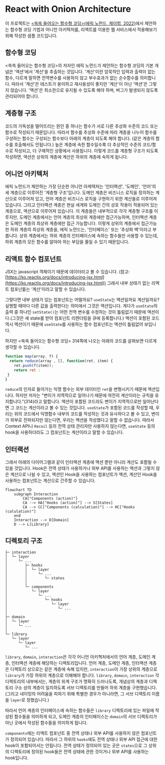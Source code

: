 # React with Onion Architecture

이 프로젝트는 [<쏙쏙 들어오는 함수형 코딩>(에릭 노먼드, 제이펍, 2022)](http://www.yes24.com/Product/Goods/108748841)에서 제안하는 함수형 코딩 기법과 어니언 아키텍처를, 리액트를 이용한 웹 서비스에서 적용해보기 위해 작성한 샘플 코드입니다.

## 함수형 코딩

<쏙쏙 들어오는 함수형 코딩>의 저자인 에릭 노먼드가 제안하는 함수형 코딩의 기본 개념은 '액션'에서 '계산'을 추출하는 것입니다. '계산'이란 암묵적인 입력과 출력이 없는 함수, 다르게 말하면 전역변수를 사용하지 않고 부수효과가 없는 순수함수를 의미합니다. 따라서 '계산'은 테스트가 용이하고 재사용성이 좋지만 '계산'이 아닌 '액션'은 그렇지 않습니다. '액션'은 최소한으로 유지될 수 있도록 해야 하며, 버그가 발생되지 않도록 관리되어야 합니다.

## 계층형 구조

코드의 가독성을 떨어뜨리는 원인 중 하나는 함수가 서로 다른 추상화 수준의 코드 또는 함수로 작성되기 때문입니다. 따라서 함수를 추상화 수준에 따라 계층을 나누어 함수를 구성하는 함수는 구성되는 함수보다 아래의 계층이 되도록 해야 합니다. (같은 계층의 함수를 호출해서도 안됩니다.) 높은 계층에 속한 함수일수록 더 추상적인 수준의 코드/함수로 작성되고, 더 구체적인 상황에서 사용됩니다. 이렇게 코드를 계층형 구조가 되도록 작성하면, 액션은 상위의 계층에 계산은 하위의 계층에 속하게 됩니다.

## 어니언 아키텍처

에릭 노먼드가 제안하는 가장 단순한 어니언 아케텍처는 '인터랙션', '도메인', '언어'의 세 계층으로 이루어진 '계층형 구조'입니다. 도메인 계층은 비즈니스 로직을 정의하는 계산으로 이루어져 있고, 언어 계층은 비즈니스 로직을 구현하기 위한 계산들로 이루어져 있습니다. 그리고 인터랙션 계층은 현실 세계와 도메인 간의 상호 작용이 적용되어 있는 계층으로, 액션으로 이루어져 있습니다. 이 계층들은 내부적으로 각각 계층형 구조를 이루지만, 도메인 계층에서는 언어 계층의 최상위 계층에만 접근가능하며, 인터랙션 계층은 도메인 계층의 최상위 계층에만 접근 가능합니다. 이렇게 상위의 계층에서 접근가능한 하위 계층의 최상위 계층을, 에릭 노먼드는, '인터페이스' 또는 '추상화 벽'이라고 부릅니다. 상위 계층에서는 하위 계층의 인터페이스에 속하는 함수들만 사용할 수 있는데, 하위 계층의 모든 함수를 알아야 하는 부담을 줄일 수 있기 때문입니다.

## 리액트 함수 컴포넌트

JSX는 javascript 객체이기 때문에 데이터라고 볼 수 있습니다. (참고: [https://ko.reactjs.org/docs/introducing-jsx.html](https://ko.reactjs.org/docs/introducing-jsx.html)) 그래서 내부 상태가 없는 리액트 컴포넌틑는 ‘계산'이라고 말할 수 있습니다.

그렇다면 내부 상태가 있는 컴포넌트는 어떨까요? `useState`는 액션일까요 계산일까요? 실행할 때마다 다른 값을 출력한다는 의미에서 그것은 액션입니다. 게다가 `useState`의 출력 중 하나인 `setState()`는 어떤 전역 변수를 수정하는 것이 틀림없기 때문에 액션이다.(그것은 새 state를 받아 컴포넌트 리렌더링을 큐에 등록합니다.) 액션이 포함된 코드 역시 액션이기 때문에 `useState`를 사용하는 함수 컴포넌트는 액션이 틀림없어 보입니다.

하지만 <쏙쏙 들어오는 함수형 코딩> 314쪽에 나오는 아래의 코드를 살펴보면 다르게 생각할 수 있습니다.

```javascript
function map(array, f) {
  return reduce(array , [], function(ret, item) {
    ret.push(f(item));
    return ret :
 }
}
```

`reduce`의 인자로 들어가는 익명 함수는 외부 데이터인 `ret`을 변형시키기 때문에 액션입니다. 하지만 저자는 "변이가 지역적으로 일어나기 때문에 여전히 계산이라는 규칙을 유지합니다.”(314)라고 말합니다. 액션이 포함된 코드라도 변이가 지역적으로만 일어난다면 그 코드는 계산이라고 볼 수 있는 것입니다. `useState`가 포함된 코드를 작성할 때, 우리는 위의 코드에서 익명함수 내부의 코드를 작성하는 것과 유사하다고 볼 수 있고, 변이가 외부로 전파되지만 않는다면, 우리는 액션을 작성했다고 말할 수 없습니다. 따라서 Context API나 `Recoil` 등의 전역 상태 관리자만 사용하지 않는다면, `useState` 등의 hook을 사용하더라도 그 컴포넌트는 계산이라고 말할 수 있습니다.

## 인터랙션

그래서 아래의 다이어그램과 같이 인터랙션 계층에 액션 뿐만 아니라 계산도 포함될 수 있을 것입니다. Hook은 전역 상태가 사용하거나 외부 API를 사용하는 액션과 그렇지 않은 계산으로 나뉠 수 있고, 액션인 Hook을 사용하는 컴포넌트가 액션, 계산인 Hook을 사용하는 컴포넌트는 계산으로 간주할 수 있습니다.

```mermaid
flowchart TD
	subgraph Interaction
		CA["Components (action)"]
		CA --> HA["Hooks (action)"] --> S[States]
		CA --> CC["Components (calculation)"] --> HC["Hooks (calulation)"]
	end
	Interaction --> D[Domain]
	D --> L[Library]
```

## 디렉토리 구조

```
├─ interaction
│  └─ layer
│     └─ ...
│        ├─ hooks
│        │  └─ layer
│        │     └─ ...
│        │        └─ states
│        │
│        └─ components
│           └─ layer
│              └─ ...
│                 └─ hooks
│                    └─ layer
│                       └─ ...
│
├─ domain
│  └─ layer
│     └─ ...
│
└─ library
   └─ layer
      └─ layer
         └─ ...
```

`library`, `domain`, `interaction`은 각각 어니언 아키첵처에서의 언어 계층, 도메인 계층, 인터랙션 계층에 해당하는 디렉토리입니다. 언어 계층, 도메인 계층, 인터랙션 계층은 디렉토리 상으로는 같은 계층에 속해 있지만, `interaction`이 가장 상위의 계층으로 `library`가 가장 하위의 계층으로 이해해야 합니다. `library`, `domain`, `interaction` 각 디렉토리의 내부에서는, 계층의 위계 구조가 명확히 드러나도록, 개념상의 계층과 디렉토리 구소 상의 계층이 일치하도록 서브 디렉토리를 만들어 하위 계층을 구현했습니다. (그리고 네이밍의 어려움을 피하기 위해 특별한 경우가 아니라면, 그 서브 디렉토리 이름을 `layer`로 정했습니다.)

따라서 언어 계층의 인터페이스에 속하는 함수들은 `library` 디렉토리에 있는 파일에 작성된 함수들을 의미하게 되고, 도메인 계층의 인터페이스는 `domain`의 서브 디렉토리가 아닌 곳에서 작성된 함수들을 의미하게 됩니다.

`components`에는 리액트 컴포넌트 중 전역 상태나 외부 API를 사용하지 않은 컴포넌트가 정의되어 있습니다. 따라서 그 하위의 `hooks`에도 전역 상태나 외부 API 접근에 대한 hook이 포함되어서는 안됩니다. 전역 상태가 정의되어 있는 곳은 `states`으로 그 상위의 디렉토리에 정의된 hook들은 전역 상태에 관한 것이거나 외부 API를 사용하는 hook입니다.
